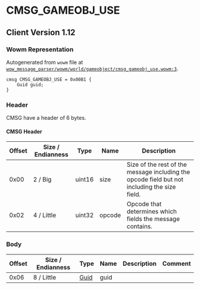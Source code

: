 # CMSG_GAMEOBJ_USE

## Client Version 1.12

### Wowm Representation

Autogenerated from `wowm` file at [`wow_message_parser/wowm/world/gameobject/cmsg_gameobj_use.wowm:3`](https://github.com/gtker/wow_messages/tree/main/wow_message_parser/wowm/world/gameobject/cmsg_gameobj_use.wowm#L3).
```rust,ignore
cmsg CMSG_GAMEOBJ_USE = 0x00B1 {
    Guid guid;
}
```
### Header

CMSG have a header of 6 bytes.

#### CMSG Header

| Offset | Size / Endianness | Type   | Name   | Description |
| ------ | ----------------- | ------ | ------ | ----------- |
| 0x00   | 2 / Big           | uint16 | size   | Size of the rest of the message including the opcode field but not including the size field.|
| 0x02   | 4 / Little        | uint32 | opcode | Opcode that determines which fields the message contains.|

### Body

| Offset | Size / Endianness | Type | Name | Description | Comment |
| ------ | ----------------- | ---- | ---- | ----------- | ------- |
| 0x06 | 8 / Little | [Guid](../spec/packed-guid.md) | guid |  |  |

